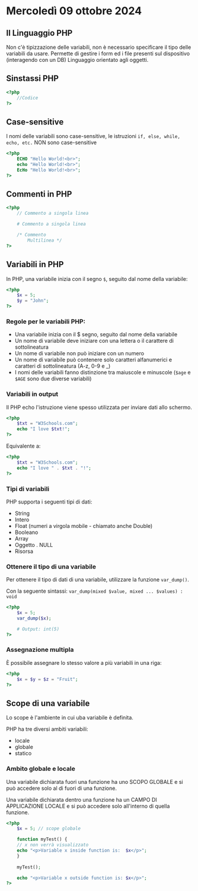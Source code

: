 # Mercoledì 09 ottobre 2024

## Il Linguaggio PHP

Non c'è tipizzazione delle variabili, non è necessario specificare il tipo delle variabili da usare.
Permette di gestire i form ed i file presenti sul dispositivo (interagendo con un DB)
Linguaggio orientato agli oggetti.

## Sinstassi PHP 
```php
<?php
    //Codice
?>
```

## Case-sensitive

I nomi delle variabili sono case-sensitive, le istruzioni `if, else, while, echo, etc.` NON sono case-sensitive

```php
<?php
    ECHO "Hello World!<br>";
    echo "Hello World!<br>";
    EcHo "Hello World!<br>";
?>
```

## Commenti in PHP

```php
<?php
    // Commento a singola linea

    # Commento a singola linea

    /* Commento
        Multilinea */
?>
```

## Variabili in PHP

In PHP, una variabile inizia con il segno `$`, seguito dal nome della variabile:

```php
<?php
    $x = 5;
    $y = "John";
?>
```

### Regole per le variabili PHP:

- Una variabile inizia con il $ segno, seguito dal nome della variabile
- Un nome di variabile deve iniziare con una lettera o il carattere di sottolineatura
- Un nome di variabile non può iniziare con un numero
- Un nome di variabile può contenere solo caratteri alfanumerici e caratteri di sottolineatura (A-z, 0-9 e _)
- I nomi delle variabili fanno distinzione tra maiuscole e minuscole (`$age` e `$AGE` sono due diverse variabili)

### Variabili in output

Il PHP echo l'istruzione viene spesso utilizzata per inviare dati allo schermo.

```php
<?php
    $txt = "W3Schools.com";
    echo "I love $txt!";
?>
```

Equivalente a:

```php
<?php
    $txt = "W3Schools.com";
    echo "I love " . $txt . "!";
?>
```

### Tipi di variabili

PHP supporta i seguenti tipi di dati:

- String
- Intero
- Float (numeri a virgola mobile - chiamato anche Double)
- Booleano
- Array
- Oggetto
. NULL
- Risorsa

### Ottenere il tipo di una variabile

Per ottenere il tipo di dati di una variabile, utilizzare la funzione `var_dump()`.

Con la seguente sintassi: `var_dump(mixed $value, mixed ... $values) : void`

```php
<?php
    $x = 5;
    var_dump($x);

    # Output: int(5)
?>
```

### Assegnazione multipla

È possibile assegnare lo stesso valore a più variabili in una riga:

```php
<?php
    $x = $y = $z = "Fruit";
?>
```

## Scope di una variabile

Lo scope è l'ambiente in cui uba variabile è definita.

PHP ha tre diversi ambiti variabili:

- locale
- globale
- statico

### Ambito globale e locale

Una variabile dichiarata fuori una funzione ha uno SCOPO GLOBALE e si può accedere solo al di fuori di una funzione.

Una variabile dichiarata dentro una funzione ha un CAMPO DI APPLICAZIONE LOCALE e si può accedere solo all'interno di quella funzione.

```php
<?php
    $x = 5; // scope globale

    function myTest() {
    // x non verrà visualizzato
    echo "<p>Variable x inside function is:  $x</p>";
    }
    
    myTest();

    echo "<p>Variable x outside function is: $x</p>";
?>
```
